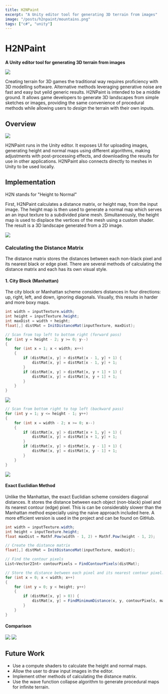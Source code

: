 ```yaml
---
title: H2NPaint
excerpt: "A Unity editor tool for generating 3D terrain from images"
image: "/posts/h2npaint/mountains.png"
tags: ["c#", "unity"]
---
```


# H2NPaint
**A Unity editor tool for generating 3D terrain from images**

![](/posts/h2npaint/mountains.png)

Creating terrain for 3D games the traditional way requires proficiency with 3D 
modelling software.
Alternative methods leveraging generative noise are fast and easy but yeild 
generic results.
H2NPaint is intended to be a middle ground. It allows game developers to 
generate 3D landscapes from simple sketches or images, providing the same 
convenience of procedural methods while allowing users to *design* the terrain 
with their own inputs.

## Overview

![](/posts/h2npaint/ui_full.png)

H2NPaint runs in the Unity editor. It exposes UI for uploading images, 
generating height and normal maps using different algorithms, making adjustments 
with post-processing effects, and downloading the results for use in other 
applications. H2NPaint also connects directly to meshes in Unity to be used 
locally.

## Implementation

H2N stands for "Height to Normal"

First, H2NPaint calculates a distance matrix, or height map, from the input 
image.
The height map is then used to generate a normal map which serves an an input 
texture to a subdivided plane mesh.
Simultaneously, the height map is used to displace the vertices of the mesh 
using a custom shader.
The result is a 3D landscape generated from a 2D image.

![](/posts/h2npaint/H2NPaint_flow.svg)

### Calculating the Distance Matrix

The distance matrix stores the distances between each non-black pixel and its 
nearest black or edge pixel. There are several methods of calculating the 
distance matrix and each has its own visual style.

#### 1. City Block (Manhattan)

The city block or Manhattan scheme considers distances in four directions: up, 
right, left, and down, ignoring diagonals. Visually, this results in harder and 
more boxy maps.

```c#
int width = inputTexture.width;
int height = inputTexture.height;
int maxDist = width + height;
float[,] distMat = InitDistanceMat(inputTexture, maxDist);

// Scan from top left to bottom right (forward pass)
for (int y = height - 2; y >= 0; y--)
{
    for (int x = 1; x < width; x++)
    {
        if (distMat[x, y] > distMat[x - 1, y] + 1) {
            distMat[x, y] = distMat[x - 1, y] + 1;
        }
        if (distMat[x, y] > distMat[x, y + 1] + 1) {
            distMat[x, y] = distMat[x, y + 1] + 1;
        }
    }
}

```

![](/posts/h2npaint/forward_pass.png)

```c#
// Scan from bottom right to top left (backward pass)
for (int y = 1; y <= height - 1; y++)
{
    for (int x = width - 2; x >= 0; x--)
    {
        if (distMat[x, y] > distMat[x + 1, y] + 1) {
            distMat[x, y] = distMat[x + 1, y] + 1;
        }
        if (distMat[x, y] > distMat[x, y - 1] + 1) {
            distMat[x, y] = distMat[x, y - 1] + 1;
        }
    }
}
```

![](/posts/h2npaint/backward_pass.png)

#### Exact Euclidian Method

Unlike the Manhattan, the exact Euclidian scheme considers diagonal 
distances. It stores the distance between each object (non-black) pixel and its 
nearest contour (edge) pixel. This is can be considerably slower than the 
Manhattan method especially using the naive approach included here. A more 
efficient version is used in the project and can be found on GitHub.

```c#
int width = inputTexture.width;
int height = inputTexture.height;
float maxDist = Mathf.Pow(width - 1, 2) + Mathf.Pow(height - 1, 2);

// Create the distance matrix
float[,] distMat = InitDistanceMat(inputTexture, maxDist);

// Find the contour pixels
List<Vector2Int> contourPixels = FindContourPixels(distMat);

// Store the distance between each pixel and its nearest contour pixel.
for (int x = 0; x < width; x++)
{
    for (int y = 0; y < height; y++)
    {
        if (distMat[x, y] > 0)) {
            distMat[x, y] = FindMinimumDistance(x, y, contourPixels, maxDist);
        }
    }
}

```

#### Comparison
![](/posts/h2npaint/mapgen_exact.png)
![](/posts/h2npaint/mapgen_city.png)

## Future Work
- Use a compute shaders to calculate the height and normal maps.
- Allow the user to draw input images in the editor.
- Implement other methods of calculating the distance matrix.
- Use the wave function collapse algorithm to generate procedural maps for 
infinite terrain. 
